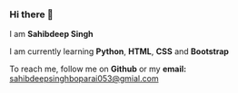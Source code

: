 ### Hi there 👋

  I am __Sahibdeep Singh__
  
  I am currently learning __Python__, __HTML__, __CSS__ and __Bootstrap__
  
  To reach me, follow me on __Github__ or my __email:__ sahibdeepsinghboparai053@gmial.com
